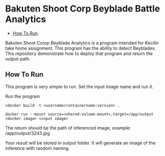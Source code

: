 # Bakuten Shoot Corp Beyblade Battle Analytics
- [How To Run](<#how-to-run>)

 Bakuten Shoot Corop Beyblade Analytics is a program intended for Kecilin take home assignment. This program has the ability to detect Beyblades. This repository demonstrate how to deploy that program and return the output path.

 ## How To Run
 This program is very simple to run. Set the input image name and run it.

 Run the program
 ```
>docker build -t <username/containername:version> .
 ```

 ```
 docker run --mount source=<shared-volume-mount>,target=/app/output <docker image> <input image>
 ```
 The return should be the path of inferenced image, example:
 /app/output/3243.jpg

 Your result will be stored in output folder. It will generate an image of the inference with random naming.